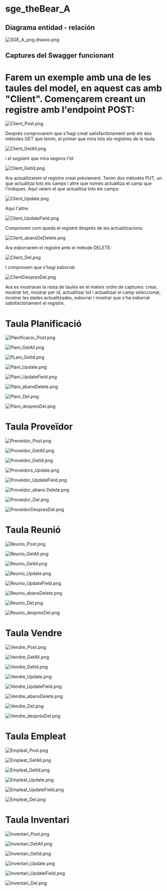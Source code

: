# sge_theBear_A

## Diagrama entidad - relación 

![SGE_A_png.drawio.png](Capturas/MdoelE-R/SGE_A_png.drawio.png)

## Captures del Swagger funcionant

# Farem un exemple amb una de les taules del model, en aquest cas amb "Client". Començarem creant un registre amb l'endpoint POST:

![Client_Post.png](Capturas/Swagger/Client_Post.png)

Després comprovarem que s'hagi creat satisfactòriament amb els dos mètodes GET que tenim, el primer que mira tots els registres de la taula.

![Client_GetAll.png](Capturas/Swagger/Client_GetAll.png)

i el següent que mira segons l'id:

![Client_GetId.png](Capturas/Swagger/Client_GetId.png)

Ara actualitzarem el registre creat prèviament. Tenim dos mètodes PUT, un que actualitza tots els camps i altre que només actualitza el camp que l'indiques. 
Aquí veiem el que actualitza tots els camps:

![Client_Update.png](Capturas/Swagger/Client_Update.png)

Aquí l'altre:

![Client_UpdateField.png](Capturas/Swagger/Client_UpdateField.png)

Comprovem com queda el registre després de les actualitzacions:

![Client_abansDeDelete.png](Capturas/Swagger/Client_abansDeDelete.png)

Ara esborrarem el registre amb el mètode DELETE:

![Client_Del.png](Capturas/Swagger/Client_Del.png)

I comprovem que s'hagi esborrat:

![ClientDespresDel.png](Capturas/Swagger/ClientDespresDel.png)

Ara es mostraran la resta de taules en el mateix ordre de captures: crear, mostrar tot, mostrar per id, actualitzar tot i actualitzar el camp seleccionat, mostrar les dades actualitzades, esborrar i mostrar que s'ha esborrat satisfactòriament el registre.

# Taula Planificació

![Planificacio_Post.png](Capturas/Swagger/Planificacio_Post.png)

![Plani_GetAll.png](Capturas/Swagger/Plani_GetAll.png)

![PLani_GetId.png](Capturas/Swagger/PLani_GetId.png)

![Plani_Update.png](Capturas/Swagger/Plani_Update.png)

![Plani_UpdateField.png](Capturas/Swagger/Plani_UpdateField.png)

![Plani_abansDelete.png](Capturas/Swagger/Plani_abansDelete.png)

![Plani_Del.png](Capturas/Swagger/Plani_Del.png)

![Plani_despresDel.png](Capturas/Swagger/Plani_despresDel.png)

# Taula Proveïdor

![Preveidor_Post.png](Capturas/Swagger/Preveidor_Post.png)

![Proveidor_GetAll.png](Capturas/Swagger/Proveidor_GetAll.png)

![Proveidor_GetId.png](Capturas/Swagger/Proveidor_GetId.png)

![Proveidors_Update.png](Capturas/Swagger/Proveidors_Update.png)

![Proveidor_UpdateField.png](Capturas/Swagger/Proveidor_UpdateField.png)

![Proveidor_abans Delete.png](Capturas/Swagger/Proveidor_abans%20Delete.png)

![Proveidor_Del.png](Capturas/Swagger/Proveidor_Del.png)

![ProveidorDespresDel.png](Capturas/Swagger/ProveidorDespresDel.png)

# Taula Reunió

![Reunio_Post.png](Capturas/Swagger/Reunio_Post.png)

![Reunio_GetAll.png](Capturas/Swagger/Reunio_GetAll.png)

![Reunio_GetId.png](Capturas/Swagger/Reunio_GetId.png)

![Reunio_Update.png](Capturas/Swagger/Reunio_Update.png)

![Reunio_UpdateField.png](Capturas/Swagger/Reunio_UpdateField.png)

![Reunio_abansDelete.png](Capturas/Swagger/Reunio_abansDelete.png)

![Reunio_Del.png](Capturas/Swagger/Reunio_Del.png)

![Reunio_despresDel.png](Capturas/Swagger/Reunio_despresDel.png)

# Taula Vendre

![Vendre_Post.png](Capturas/Swagger/Vendre_Post.png)

![Vendre_GetAll.png](Capturas/Swagger/Vendre_GetAll.png)

![Vendre_GetId.png](Capturas/Swagger/Vendre_GetId.png)

![Vendre_Update.png](Capturas/Swagger/Vendre_Update.png)

![Vendre_UpdateField.png](Capturas/Swagger/Vendre_UpdateField.png)

![Vendre_abansDelete.png](Capturas/Swagger/Vendre_abansDelete.png)

![Vendre_Del.png](Capturas/Swagger/Vendre_Del.png)

![Vendre_despresDel.png](Capturas/Swagger/Vendre_despresDel.png)

# Taula Empleat

![Empleat_Post.png](Capturas/Swagger/Empleat_Post.png)

![Empleat_GetAll.png](Capturas/Swagger/Empleat_GetAll.png)

![Empleat_GetId.png](Capturas/Swagger/Empleat_GetId.png)

![Empleat_Update.png](Capturas/Swagger/Empleat_Update.png)

![Empleat_UpdateField.png](Capturas/Swagger/Empleat_UpdateField.png)

![Empleat_Del.png](Capturas/Swagger/Empleat_Del.png)

# Taula Inventari

![Inventari_Post.png](Capturas/Swagger/Inventari_Post.png)

![Inventari_GetAll.png](Capturas/Swagger/Inventari_GetAll.png)

![Inventari_GetId.png](Capturas/Swagger/Inventari_GetId.png)

![Inventari_Update.png](Capturas/Swagger/Inventari_Update.png)

![Inventari_UpdateField.png](Capturas/Swagger/Inventari_UpdateField.png)

![Inventari_Del.png](Capturas/Swagger/Inventari_Del.png)





